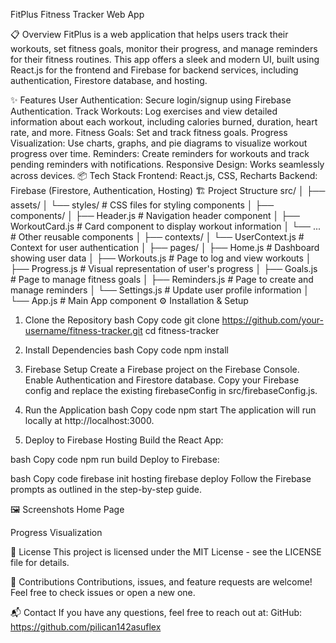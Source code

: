 FitPlus Fitness Tracker Web App

📋 Overview
FitPlus is a web application that helps users track their workouts, set fitness goals, monitor their progress, and manage reminders for their fitness routines. This app offers a sleek and modern UI, built using React.js for the frontend and Firebase for backend services, including authentication, Firestore database, and hosting.

✨ Features
User Authentication: Secure login/signup using Firebase Authentication.
Track Workouts: Log exercises and view detailed information about each workout, including calories burned, duration, heart rate, and more.
Fitness Goals: Set and track fitness goals.
Progress Visualization: Use charts, graphs, and pie diagrams to visualize workout progress over time.
Reminders: Create reminders for workouts and track pending reminders with notifications.
Responsive Design: Works seamlessly across devices.
📦 Tech Stack
Frontend: React.js, CSS, Recharts
Backend: Firebase (Firestore, Authentication, Hosting)
🏗️ Project Structure
src/
│
├── assets/
│   └── styles/           # CSS files for styling components
│
├── components/
│   ├── Header.js         # Navigation header component
│   ├── WorkoutCard.js    # Card component to display workout information
│   └── ...               # Other reusable components
│
├── contexts/
│   └── UserContext.js    # Context for user authentication
│
├── pages/
│   ├── Home.js           # Dashboard showing user data
│   ├── Workouts.js       # Page to log and view workouts
│   ├── Progress.js       # Visual representation of user's progress
│   ├── Goals.js          # Page to manage fitness goals
│   ├── Reminders.js      # Page to create and manage reminders
│   └── Settings.js       # Update user profile information
│
└── App.js                # Main App component
⚙️ Installation & Setup
1. Clone the Repository
bash
Copy code
git clone https://github.com/your-username/fitness-tracker.git
cd fitness-tracker
2. Install Dependencies
bash
Copy code
npm install
3. Firebase Setup
Create a Firebase project on the Firebase Console.
Enable Authentication and Firestore database.
Copy your Firebase config and replace the existing firebaseConfig in src/firebaseConfig.js.
4. Run the Application
bash
Copy code
npm start
The application will run locally at http://localhost:3000.

5. Deploy to Firebase Hosting
Build the React App:

bash
Copy code
npm run build
Deploy to Firebase:

bash
Copy code
firebase init hosting
firebase deploy
Follow the Firebase prompts as outlined in the step-by-step guide.

🖼️ Screenshots
Home Page

Progress Visualization

📜 License
This project is licensed under the MIT License - see the LICENSE file for details.

🤝 Contributions
Contributions, issues, and feature requests are welcome! Feel free to check issues or open a new one.

📬 Contact
If you have any questions, feel free to reach out at:
GitHub: https://github.com/pilican142asuflex

